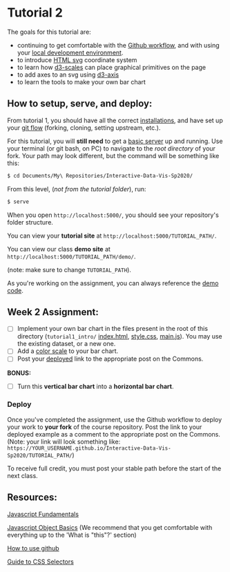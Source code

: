 # Tutorial 2

The goals for this tutorial are:

- continuing to get comfortable with the [Github workflow](../GIT_SETUP.md), and with using your [local development environment](../README.md).
- to introduce [HTML svg](https://developer.mozilla.org/en-US/docs/Web/SVG/Element/svg) coordinate system 
- to learn how [d3-scales](https://github.com/d3/d3-scale) can place graphical primitives on the page
- to add axes to an svg using [d3-axis](https://github.com/d3/d3-axis)
- to learn the tools to make your own bar chart

## How to setup, serve, and deploy:

From tutorial 1, you should have all the correct [installations](../README.md#setup), and have set up your [git flow](../GIT_SETUP.md) (forking, cloning, setting upstream, etc.). 

For this tutorial, you will **still need** to get a [basic server](../BASIC_SERVER.md) up and running. Use your terminal (or git bash, on PC) to navigate to the _root directory_ of your fork. Your path may look different, but the command will be something like this:

```sh
$ cd Documents/My\ Repositories/Interactive-Data-Vis-Sp2020/
```

From this level, (_not from the tutorial folder_), run:

```sh
$ serve
``` 

When you open `http://localhost:5000/`, you should see your repository's folder structure. 

You can view your **tutorial site** at `http://localhost:5000/TUTORIAL_PATH/`. 

You can view our class **demo site** at `http://localhost:5000/TUTORIAL_PATH/demo/`.

(note: make sure to change `TUTORIAL_PATH`). 

As you're working on the assignment, you can always reference the [demo code](demo/).

## Week 2 Assignment:

- [ ] Implement your own bar chart in the files present in the root of this directory  (`tutorial1_intro/` [index.html](index.html), [style.css](style.css), [main.js](main.js)). You may use the existing dataset, or a new one.
- [ ] Add a [color scale](https://github.com/d3/d3-scale-chromatic) to your bar chart. 
- [ ] Post your [deployed](#Deploy) link to the appropriate post on the Commons.

**BONUS:**

- [ ] Turn this **vertical bar chart** into a **horizontal bar chart**.

### Deploy

Once you've completed the assignment, use the Github workflow to deploy your work to **your fork** of the course repository. Post the link to your deployed example as a comment to the appropriate post on the Commons. (Note: your link will look something like: `https://YOUR_USERNAME.github.io/Interactive-Data-Vis-Sp2020/TUTORIAL_PATH/`)

To receive full credit, you must post your stable path before the start of the next class.

## Resources:

[Javascript Fundamentals](https://javascript.info/first-steps)

[Javascript Object Basics](https://developer.mozilla.org/en-US/docs/Learn/JavaScript/Objects/Basics) (We recommend that you get comfortable with everything up to the 'What is "this"?' section)

[How to use github](https://git-scm.com/book/en/v2)

[Guide to CSS Selectors](https://developer.mozilla.org/en-US/docs/Learn/CSS/Building_blocks/Selectors)
